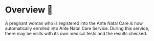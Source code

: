 # Overview 📝

A pregnant woman who is registered into the Ante Natal Care is now automatically enrolled into Ante Natal Care Service. During this service, there may be visits with its own medical tests and the results checked.
